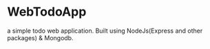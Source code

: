 # WebTodoApp
a simple todo web application. Built using NodeJs(Express and other packages) &amp;  Mongodb.

